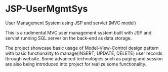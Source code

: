 # JSP-UserMgmtSys
User Management System using JSP and servlet (MVC model)

This is a rudimental MVC user management system built with JSP and servlet running SQL server on the back-end as data storage. 

The project showcase basic usage of Model-View-Control design pattern with basic functionality to manage(INSERT, UPDATE, DELETE) user records through website.
Some advanced technologies such as paging and session are also being introduced into project for realize some functionality.  
